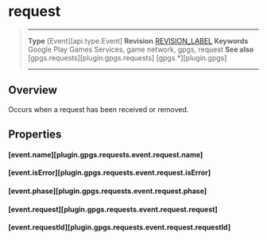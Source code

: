 # request

> --------------------- ------------------------------------------------------------------------------------------
> __Type__              [Event][api.type.Event]
> __Revision__          [REVISION_LABEL](REVISION_URL)
> __Keywords__          Google Play Games Services, game network, gpgs, request
> __See also__          [gpgs.requests][plugin.gpgs.requests]
>                       [gpgs.*][plugin.gpgs]
> --------------------- ------------------------------------------------------------------------------------------

## Overview

Occurs when a request has been received or removed.

## Properties

#### [event.name][plugin.gpgs.requests.event.request.name]

#### [event.isError][plugin.gpgs.requests.event.request.isError]

#### [event.phase][plugin.gpgs.requests.event.request.phase]

#### [event.request][plugin.gpgs.requests.event.request.request]

#### [event.requestId][plugin.gpgs.requests.event.request.requestId]